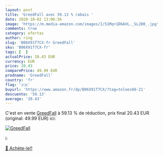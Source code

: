 ```yaml
---
layout: post
title: 'GreedFall avec 59.13 % rabais '
date: 2020-10-02 13:06:56
image: 'https://m.media-amazon.com/images/I/51Mq+1D6AVL._SL200_.jpg'
comments: true
category: ofertas
author: ring
slug: 'B06X91T7CX-fr GreedFall'
sku: 'B06X91T7CX-fr'
tags: [  ]
actualPrice: 20.43 EUR
currency: EUR
price: 20.43
comparePrice: 49.99 EUR
prodname: 'GreedFall'
country: 'fr'
flag: '🇫🇷'
buyurl: 'https://www.amazon.fr/dp/B06X91T7CX/?tag=tolees0d-21'
descuento: '59.13'
average: '20.43'
---
```


C'est en vente [GreedFall](https://www.amazon.fr/dp/B06X91T7CX/?tag=tolees0d-21)  à  59.13 % de réduction, prix final  20.43 EUR (original: 49.99 EUR) ici:

[![GreedFall](https://m.media-amazon.com/images/I/51Mq+1D6AVL._SL200_.jpg)](https://www.amazon.fr/dp/B06X91T7CX/?tag=tolees0d-21)

ℹ️:


[🛒 Achète-le!!](https://www.amazon.fr/dp/B06X91T7CX/?tag=tolees0d-21)
